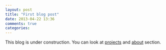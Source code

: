 ```yaml
---
layout: post
title: "First blog post"
date: 2013-04-22 13:36
comments: true
categories: 
---
```


This blog is under construction. You can look at <a href ="/projects">projects</a> and <a href ="/projects">about</a> section. 